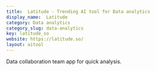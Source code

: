 ```yaml
---
title:  Latitude - Trending AI tool for Data analytics
display_name:  Latitude
category: Data analytics
category_slug: data-analytics
key: latitude_so
website: https://latitude.so/
layout: aitool
---
```


Data collaboration team app for quick analysis.
